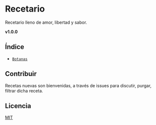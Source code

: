 # Recetario

Recetario lleno de amor, libertad y sabor.

**v1.0.0**

## Índice

- [`Botanas`](./recetario/botanas/index.md)

## Contribuir

Recetas nuevas son bienvenidas, a través de issues para discutir, purgar, filtrar dicha receta.

## Licencia
[MIT](https://choosealicense.com/licenses/mit/)
